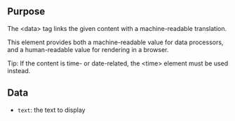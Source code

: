 ## Purpose

The &lt;data&gt; tag links the given content with a machine-readable translation.

This element provides both a machine-readable value for data processors, and a human-readable 
value for rendering in a browser.

Tip: If the content is time- or date-related, the &lt;time&gt; element must be used instead.

## Data

* `text`: the text to display
